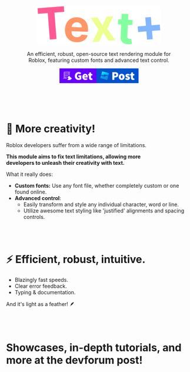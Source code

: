 <div align="center">

<img src="./Logo.png"></img>

An efficient, robust, open-source text rendering module for<br>
Roblox, featuring custom fonts and advanced text control.

[<img src="https://raw.githubusercontent.com/AlexanderLindholt/LinkButtons/refs/heads/main/Static/Module.png"></img>](https://create.roblox.com/store/asset/138658986432597) ​ [<img src="https://raw.githubusercontent.com/AlexanderLindholt/LinkButtons/refs/heads/main/Static/Devforum.png"></img>](https://devforum.roblox.com/t/3521684)
</div>
<br>
​<br>
<br>

# 🎨 More creativity!
Roblox developers suffer from a wide range of limitations.

**This module aims to fix text limitations, allowing more<br>
developers to unleash their creativity with text.**

What it really does:
- **Custom fonts:** Use any font file, whether completely custom or one found online.
- **Advanced control**:
  - Easily transform and style any individual character, word or line.
  - Utilize awesome text styling like 'justified' alignments and spacing controls.
<br>
<br>

# ⚡ Efficient, robust, intuitive.
- Blazingly fast speeds.
- Clear error feedback.
- Typing & documentation.

And it's light as a feather! 🪶

<br>
<br>

# Showcases, in-depth tutorials, and more at the devforum post!
